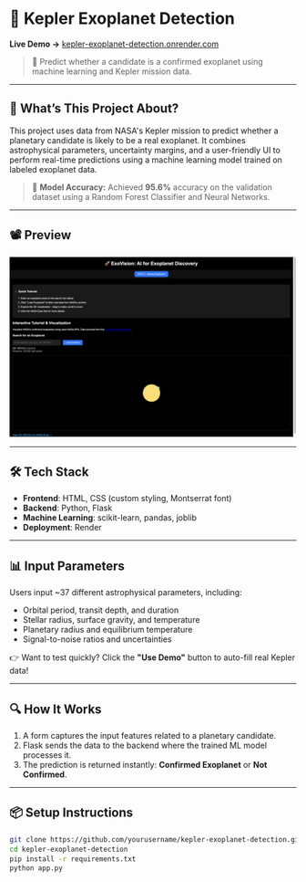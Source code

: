 # 🌌 Kepler Exoplanet Detection

**Live Demo →** [kepler-exoplanet-detection.onrender.com](https://kepler-exoplanet-detection.onrender.com)

> 🚀 Predict whether a candidate is a confirmed exoplanet using machine learning and Kepler mission data.

---

## 🧠 What’s This Project About?

This project uses data from NASA's Kepler mission to predict whether a planetary candidate is likely to be a real exoplanet. It combines astrophysical parameters, uncertainty margins, and a user-friendly UI to perform real-time predictions using a machine learning model trained on labeled exoplanet data.

> 🎯 **Model Accuracy:** Achieved **95.6%** accuracy on the validation dataset using a Random Forest Classifier and Neural Networks.

---


## 📽️ Preview

![App Preview](./SCREENSHOT_early.png)

---

## 🛠️ Tech Stack

- **Frontend**: HTML, CSS (custom styling, Montserrat font)
- **Backend**: Python, Flask
- **Machine Learning**: scikit-learn, pandas, joblib
- **Deployment**: Render

---

## 📊 Input Parameters

Users input ~37 different astrophysical parameters, including:
- Orbital period, transit depth, and duration
- Stellar radius, surface gravity, and temperature
- Planetary radius and equilibrium temperature
- Signal-to-noise ratios and uncertainties

👉 Want to test quickly? Click the **"Use Demo"** button to auto-fill real Kepler data!

---

## 🔍 How It Works

1. A form captures the input features related to a planetary candidate.
2. Flask sends the data to the backend where the trained ML model processes it.
3. The prediction is returned instantly: **Confirmed Exoplanet** or **Not Confirmed**.

---

## 📦 Setup Instructions

```bash
git clone https://github.com/yourusername/kepler-exoplanet-detection.git
cd kepler-exoplanet-detection
pip install -r requirements.txt
python app.py
